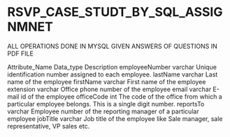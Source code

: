 # RSVP_CASE_STUDT_BY_SQL_ASSIGNMNET

ALL OPERATIONS DONE IN MYSQL
GIVEN ANSWERS OF QUESTIONS IN PDF FILE

Attribute_Name	Data_type	Description
employeeNumber	varchar	Unique identification number assigned to each employee.
lastName	varchar	Last name of the employee
firstName	varchar	First name of the employee
extension	varchar	Office phone number of the employee
email	varchar	E-mail id of the employee
officeCode	int	The code of the office from which a particular employee belongs. This is a single digit number.
reportsTo	varchar	Employee number of the reporting manager of a particular employee
jobTitle	varchar	Job title of the employee like Sale manager, sale representative, VP sales etc.
